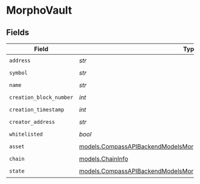 # MorphoVault


## Fields

| Field                                                                                                                                            | Type                                                                                                                                             | Required                                                                                                                                         | Description                                                                                                                                      |
| ------------------------------------------------------------------------------------------------------------------------------------------------ | ------------------------------------------------------------------------------------------------------------------------------------------------ | ------------------------------------------------------------------------------------------------------------------------------------------------ | ------------------------------------------------------------------------------------------------------------------------------------------------ |
| `address`                                                                                                                                        | *str*                                                                                                                                            | :heavy_check_mark:                                                                                                                               | N/A                                                                                                                                              |
| `symbol`                                                                                                                                         | *str*                                                                                                                                            | :heavy_check_mark:                                                                                                                               | N/A                                                                                                                                              |
| `name`                                                                                                                                           | *str*                                                                                                                                            | :heavy_check_mark:                                                                                                                               | N/A                                                                                                                                              |
| `creation_block_number`                                                                                                                          | *int*                                                                                                                                            | :heavy_check_mark:                                                                                                                               | N/A                                                                                                                                              |
| `creation_timestamp`                                                                                                                             | *int*                                                                                                                                            | :heavy_check_mark:                                                                                                                               | N/A                                                                                                                                              |
| `creator_address`                                                                                                                                | *str*                                                                                                                                            | :heavy_check_mark:                                                                                                                               | N/A                                                                                                                                              |
| `whitelisted`                                                                                                                                    | *bool*                                                                                                                                           | :heavy_check_mark:                                                                                                                               | N/A                                                                                                                                              |
| `asset`                                                                                                                                          | [models.CompassAPIBackendModelsMorphoReadResponseGetVaultsAsset](../models/compassapibackendmodelsmorphoreadresponsegetvaultsasset.md)           | :heavy_check_mark:                                                                                                                               | N/A                                                                                                                                              |
| `chain`                                                                                                                                          | [models.ChainInfo](../models/chaininfo.md)                                                                                                       | :heavy_check_mark:                                                                                                                               | N/A                                                                                                                                              |
| `state`                                                                                                                                          | [models.CompassAPIBackendModelsMorphoReadResponseGetVaultsVaultState](../models/compassapibackendmodelsmorphoreadresponsegetvaultsvaultstate.md) | :heavy_check_mark:                                                                                                                               | N/A                                                                                                                                              |
